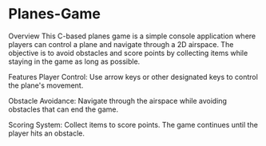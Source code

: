 # Planes-Game
Overview
This C-based planes game is a simple console application where players can control a plane and navigate through a 2D airspace. The objective is to avoid obstacles and score points by collecting items while staying in the game as long as possible.

Features
Player Control: Use arrow keys or other designated keys to control the plane's movement.

Obstacle Avoidance: Navigate through the airspace while avoiding obstacles that can end the game.

Scoring System: Collect items to score points. The game continues until the player hits an obstacle.
